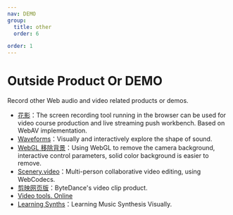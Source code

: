 ```yaml
---
nav: DEMO
group:
  title: other
  order: 6

order: 1
---
```


# Outside Product Or DEMO

Record other Web audio and video related products or demos.

- [花影](https://github.com/hughfenghen/bloom-shadow)：The screen recording tool running in the browser can be used for video course production and live streaming push workbench. Based on WebAV implementation.
- [Waveforms](https://pudding.cool/2018/02/waveforms/)：Visually and interactively explore the shape of sound.
- [WebGL 移除背景](https://jameshfisher.com/2020/08/11/production-ready-green-screen-in-the-browser/)：Using WebGL to remove the camera background, interactive control parameters, solid color background is easier to remove.
- [Scenery.video](https://scenery.video)：Multi-person collaborative video editing, using WebCodecs.
- [剪映网页版](https://www.capcut.cn/web)：ByteDance's video clip product.
- [Video tools. Online](https://clideo.com/)
- [Learning Synths](https://learningsynths.ableton.com/en/get-started)：Learning Music Synthesis Visually.
